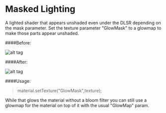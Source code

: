# Masked Lighting

A lighted shader that appears unshaded even under the DLSR depending on the mask parameter. Set the texture parameter "GlowMask" to a glowmap to make those parts appear unshaded.

####Before:

![alt tag](http://i.imgur.com/mWtzIya.png)

####After:

![alt tag](http://i.imgur.com/SrmEzsM.png)


####Usage:

> material.setTexture("GlowMask",texture);

While that glows the material without a bloom filter you can still use a glowmap for the material on top of it with the usual "GlowMap" param.
